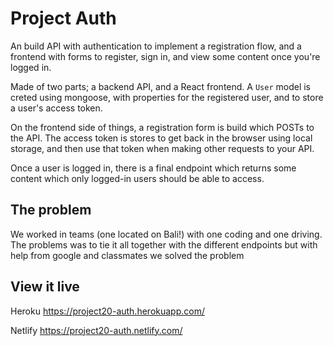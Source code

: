 # Project Auth

An build API with authentication to implement a registration flow, and a frontend with forms to register, sign in, and view some content once you're logged in.

Made of two parts; a backend API, and a React frontend. A `User` model is creted using mongoose, with properties for the registered user, and to store a user's access token.

On the frontend side of things, a registration form is build which POSTs to the API. The access token is stores to get back in the browser using local storage, and then use that token when making other requests to your API.

Once a user is logged in, there is a final endpoint which returns some content which only logged-in users should be able to access. 


## The problem

We worked in teams (one located on Bali!) with one coding and one driving. The problems was to tie it all together with the different endpoints but with help from google and classmates we solved the problem

## View it live

Heroku
https://project20-auth.herokuapp.com/

Netlify
https://project20-auth.netlify.com/
